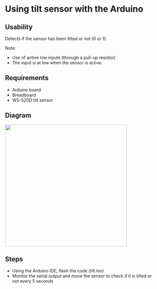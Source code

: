 # Using tilt sensor with the Arduino

## Usability
Detects if the sensor has been tilted or not (0 or 1).

Note:
 * Use of active low inputs (through a pull-up resistor)
 * The input is at low when the sensor is active.

## Requirements
- Arduino board
- Breadboard
- WS-520D tilt sensor

## Diagram

  <img src="https://github.com/estape11/arduino-workshop/blob/main/2-using-components/4-other-components/tilt-sensor/assets/tilt_diagram.png?raw=true" width="400">


## Steps
- Using the Arduino IDE, flash the code (tilt.ino)
- Monitor the serial output and move the sensor to check if it is tilted or not every 5 seconds
